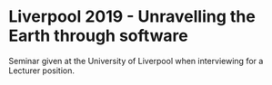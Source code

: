 # Liverpool 2019 - Unravelling the Earth through software

Seminar given at the University of Liverpool when interviewing for a Lecturer position.
